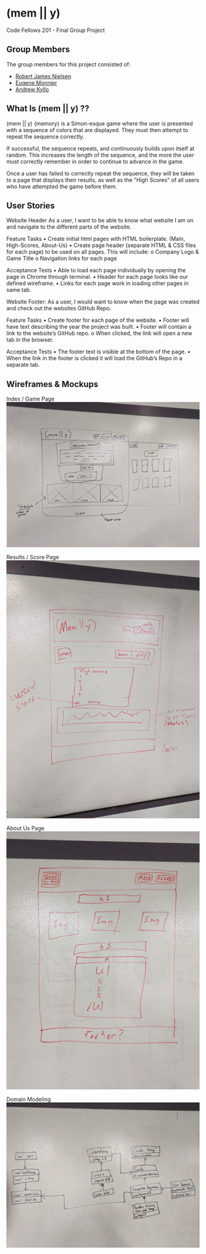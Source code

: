 # (mem || y)

Code Fellows 201 - Final Group Project

## Group Members

The group members for this project consisted of:

- [Robert James Nielsen](https://github.com/robertjnielsen)
- [Eugene Monnier](https://github.com/eugenemonnier)
- [Andrew Kyllo](https://github.com/kyllo34)

## What Is (mem || y) ??

(mem || y) {memory} is a Simon-esque game where the user is presented with a sequence of colors that are displayed. They must then attempt to repeat the sequence correctly.

If successful, the sequence repeats, and continuously builds upon itself at random. This increases the length of the sequence, and the more the user must correctly remember in order to continue to advance in the game.

Once a user has failed to correctly repeat the sequence, they will be taken to a page that displays their results, as well as the "High Scores" of all users who have attempted the game before them.

## User Stories

Website Header
As a user, I want to be able to know what website I am on and navigate to the different parts of the website.

Feature Tasks
•	Create initial html pages with HTML boilerplate. (Main, High-Scores, About-Us)
•	Create page header (separate HTML & CSS files for each page) to be used on all pages. This will include:
o	Company Logo & Game Title
o	Navigation links for each page

Acceptance Tests
•	Able to load each page individually by opening the page in Chrome through terminal.
•	Header for each page looks like our defined wireframe.
•	Links for each page work in loading other pages in same tab.


Website Footer:
As a user, I would want to know when the page was created and check out the websites GitHub Repo.

Feature Tasks
•	Create footer for each page of the website.
•	Footer will have text describing the year the project was built.
•	Footer will contain a link to the website’s GitHub repo.
o	When clicked, the link will open a new tab in the browser.

Acceptance Tests
•	The footer text is visible at the bottom of the page.
•	When the link in the footer is clicked it will load the GitHub’s Repo in a separate tab.


## Wireframes & Mockups

Index / Game Page
![Main / Game Page](./mockups/index-wireframe.jpg)

Results / Score Page
![Results / Score Page](./mockups/score-wireframe.jpg)

About Us Page
![About Page](./mockups/about-wireframe.jpg)

Domain Modeling
![Domain Model](./mockups/domain-model.jpg)
